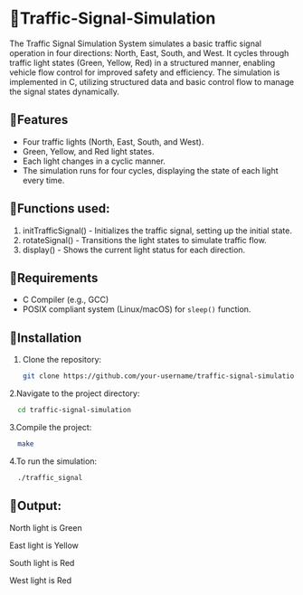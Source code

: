 # 🌟Traffic-Signal-Simulation

The Traffic Signal Simulation System simulates a basic traffic signal operation in four directions: North, East, South, and West. It cycles through traffic light states (Green, Yellow, Red) in a structured manner, enabling vehicle flow control for improved safety and efficiency. The simulation is implemented in C, utilizing structured data and basic control flow to manage the signal states dynamically.



## 🔸Features
- Four traffic lights (North, East, South, and West).
- Green, Yellow, and Red light states.
- Each light changes in a cyclic manner.
- The simulation runs for four cycles, displaying the state of each light every time.
## 🔸Functions used:
1. initTrafficSignal() - Initializes the traffic signal, setting up the initial state.
2. rotateSignal() - Transitions the light states to simulate traffic flow.
3. display() - Shows the current light status for each direction.

## 🔸Requirements
- C Compiler (e.g., GCC)
- POSIX compliant system (Linux/macOS) for `sleep()` function.

## 🔸Installation

1. Clone the repository:
   ```bash
   git clone https://github.com/your-username/traffic-signal-simulation.git
2.Navigate to the project directory:
   ```bash
     cd traffic-signal-simulation
   ```
3.Compile the project:
   ```bash
     make
   ```
4.To run the simulation:
   ```bash
     ./traffic_signal
   ```

## 🔸Output:
North light is Green

East light is Yellow

South light is Red

West light is Red




